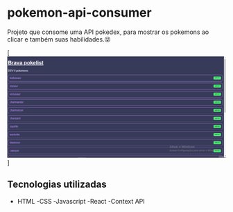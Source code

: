 # pokemon-api-consumer

Projeto que consome uma API pokedex, para mostrar os pokemons ao clicar e também suas habilidades.😜

[<img src="./AnimaçãoPokemon.gif" alt="gif do projeto">]

## Tecnologias utilizadas
- HTML
-CSS
-Javascript
-React
-Context API